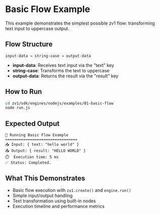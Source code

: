 # Basic Flow Example

This example demonstrates the simplest possible zv1 flow: transforming text input to uppercase output.

## Flow Structure

```
input-data → string-case → output-data
```

- **input-data**: Receives text input via the "text" key
- **string-case**: Transforms the text to uppercase
- **output-data**: Returns the result via the "result" key

## How to Run

```bash
cd zv1/sdk/engines/nodejs/examples/01-basic-flow
node run.js
```

## Expected Output

```
🚀 Running Basic Flow Example
================================
📥 Input: { text: "hello world" }
📤 Output: { result: "HELLO WORLD" }
⏱️  Execution time: 5 ms
✅ Status: Completed.
```

## What This Demonstrates

- Basic flow execution with `zv1.create()` and `engine.run()`
- Simple input/output handling
- Text transformation using built-in nodes
- Execution timeline and performance metrics